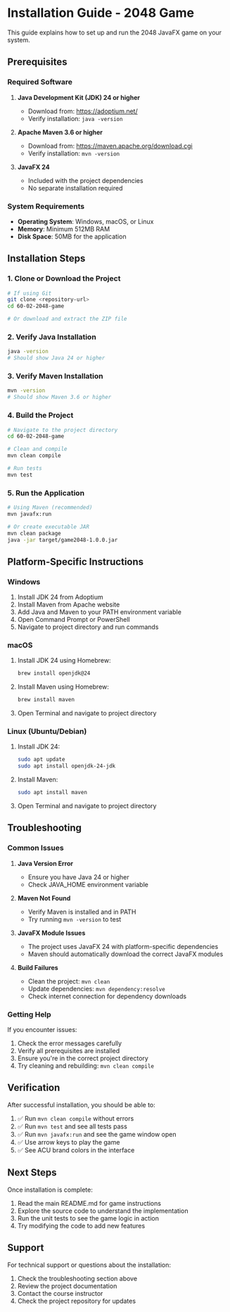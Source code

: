 # Installation Guide - 2048 Game

This guide explains how to set up and run the 2048 JavaFX game on your system.

## Prerequisites

### Required Software

1. **Java Development Kit (JDK) 24 or higher**
   - Download from: https://adoptium.net/
   - Verify installation: `java -version`

2. **Apache Maven 3.6 or higher**
   - Download from: https://maven.apache.org/download.cgi
   - Verify installation: `mvn -version`

3. **JavaFX 24**
   - Included with the project dependencies
   - No separate installation required

### System Requirements

- **Operating System**: Windows, macOS, or Linux
- **Memory**: Minimum 512MB RAM
- **Disk Space**: 50MB for the application

## Installation Steps

### 1. Clone or Download the Project

```bash
# If using Git
git clone <repository-url>
cd 60-02-2048-game

# Or download and extract the ZIP file
```

### 2. Verify Java Installation

```bash
java -version
# Should show Java 24 or higher
```

### 3. Verify Maven Installation

```bash
mvn -version
# Should show Maven 3.6 or higher
```

### 4. Build the Project

```bash
# Navigate to the project directory
cd 60-02-2048-game

# Clean and compile
mvn clean compile

# Run tests
mvn test
```

### 5. Run the Application

```bash
# Using Maven (recommended)
mvn javafx:run

# Or create executable JAR
mvn clean package
java -jar target/game2048-1.0.0.jar
```

## Platform-Specific Instructions

### Windows

1. Install JDK 24 from Adoptium
2. Install Maven from Apache website
3. Add Java and Maven to your PATH environment variable
4. Open Command Prompt or PowerShell
5. Navigate to project directory and run commands

### macOS

1. Install JDK 24 using Homebrew:
   ```bash
   brew install openjdk@24
   ```

2. Install Maven using Homebrew:
   ```bash
   brew install maven
   ```

3. Open Terminal and navigate to project directory

### Linux (Ubuntu/Debian)

1. Install JDK 24:
   ```bash
   sudo apt update
   sudo apt install openjdk-24-jdk
   ```

2. Install Maven:
   ```bash
   sudo apt install maven
   ```

3. Open Terminal and navigate to project directory

## Troubleshooting

### Common Issues

1. **Java Version Error**
   - Ensure you have Java 24 or higher
   - Check JAVA_HOME environment variable

2. **Maven Not Found**
   - Verify Maven is installed and in PATH
   - Try running `mvn -version` to test

3. **JavaFX Module Issues**
   - The project uses JavaFX 24 with platform-specific dependencies
   - Maven should automatically download the correct JavaFX modules

4. **Build Failures**
   - Clean the project: `mvn clean`
   - Update dependencies: `mvn dependency:resolve`
   - Check internet connection for dependency downloads

### Getting Help

If you encounter issues:

1. Check the error messages carefully
2. Verify all prerequisites are installed
3. Ensure you're in the correct project directory
4. Try cleaning and rebuilding: `mvn clean compile`

## Verification

After successful installation, you should be able to:

1. ✅ Run `mvn clean compile` without errors
2. ✅ Run `mvn test` and see all tests pass
3. ✅ Run `mvn javafx:run` and see the game window open
4. ✅ Use arrow keys to play the game
5. ✅ See ACU brand colors in the interface

## Next Steps

Once installation is complete:

1. Read the main README.md for game instructions
2. Explore the source code to understand the implementation
3. Run the unit tests to see the game logic in action
4. Try modifying the code to add new features

## Support

For technical support or questions about the installation:

1. Check the troubleshooting section above
2. Review the project documentation
3. Contact the course instructor
4. Check the project repository for updates
